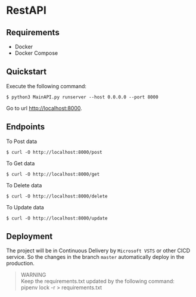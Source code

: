 # RestAPI

## Requirements

* Docker
* Docker Compose

## Quickstart

Execute the following command:

```shell
$ python3 MainAPI.py runserver --host 0.0.0.0 --port 8000
```

Go to url [http://localhost:8000](http://localhost:8000).

## Endpoints

To Post data

```
$ curl -O http://localhost:8000/post
```

To Get data

```
$ curl -O http://localhost:8000/get
```

To Delete data

```
$ curl -O http://localhost:8000/delete
```
To Update data

```
$ curl -O http://localhost:8000/update
```

## Deployment

The project will be in Continuous Delivery by `Microsoft VSTS` or other CICD service. So the changes in the branch `master` automatically deploy in the production.

>
> 
> WARNING  
> Keep the requirements.txt updated by the following command:  
> pipenv lock -r > requirements.txt
> 
